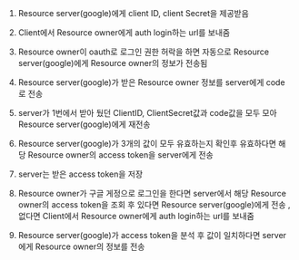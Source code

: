 1. Resource server(google)에게 client ID, client Secret을 제공받음 

2. Client에서 Resource owner에게 auth login하는 url를 보내줌 

3. Resource owner이 oauth로 로그인 권한 허락을 하면 자동으로 Resource server(google)에게 Resource owner의 정보가 전송됨 

4. Resource server(google)가 받은 Resource owner 정보를  server에게 code로 전송 

5.  server가 1번에서 받아 뒀던 ClientID, ClientSecret값과  code값을 모두 모아 Resource server(google)에게 재전송

6. Resource server(google)가 3개의 값이 모두 유효하는지 확인후 유효하다면 해당 Resource owner의 access token을 server에게 전송

7. server는 받은 access token을 저장 

8. Resource owner가 구글 게정으로 로그인을 한다면 server에서 해당 Resource owner의 access token을 조회 후 있다면 Resource server(google)에게 전송 , 없다면 Client에서 Resource owner에게 auth login하는 url를 보내줌 

9. Resource server(google)가 access token을 분석 후 값이 일치하다면 server에게 Resource owner의 정보를 전송